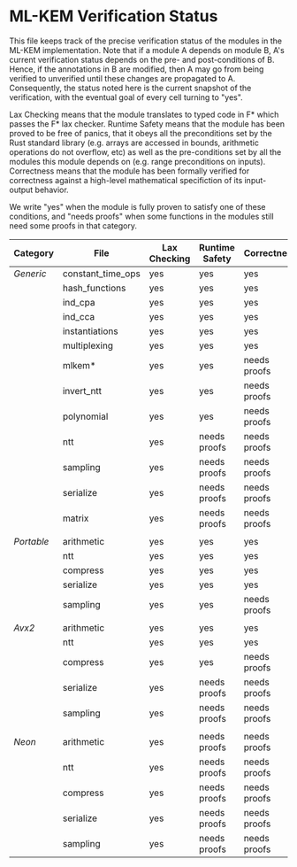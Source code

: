 # ML-KEM Verification Status

This file keeps track of the precise verification status of the modules in the ML-KEM implementation.
Note that if a module A depends on module B, A's current verification status depends on the pre- and post-conditions of B.
Hence, if the annotations in B are modified, then A may go from being verified to unverified until these changes are propagated to A.
Consequently, the status noted here is the current snapshot of the verification, with the eventual goal of every cell turning to "yes".

Lax Checking means that the module translates to typed code in F* which passes the F* lax checker.
Runtime Safety means that the module has been proved to be free of panics, that it obeys all the preconditions
set by the Rust standard library (e.g. arrays are accessed in bounds, arithmetic operations do not overflow, etc)
as well as the pre-conditions set by all the modules this module depends on (e.g. range preconditions on inputs).
Correctness means that the module has been formally verified for correctness against a high-level mathematical
specifiction of its input-output behavior.

We write "yes" when the module is fully proven to satisfy one of these conditions, and "needs proofs" when some
functions in the modules still need some proofs in that category.


| Category | File              | Lax Checking | Runtime Safety | Correctness  |
| -------- | ----------------- | ------------ | -------------- | ------------ |
| _Generic_  | constant_time_ops | yes          | yes            | yes          |    
|          | hash_functions    | yes          | yes            | yes          |    
|          | ind_cpa           | yes          | yes            | yes          |    
|          | ind_cca           | yes          | yes            | yes          |    
|          | instantiations    | yes          | yes            | yes          |    
|          | multiplexing      | yes          | yes            | yes          |    
|          | mlkem*            | yes          | yes            | needs proofs |    
|          | invert_ntt        | yes          | yes            | needs proofs |    
|          | polynomial        | yes          | yes            | needs proofs |  
|          | ntt               | yes          | needs proofs   | needs proofs |     
|          | sampling          | yes          | needs proofs   | needs proofs |    
|          | serialize         | yes          | needs proofs   | needs proofs |    
|          | matrix            | yes          | needs proofs   | needs proofs |   
| 	       |                   |              |                |              |
| _Portable_ | arithmetic        | yes          | yes            | yes          |
|          | ntt               | yes          | yes            | yes          |
|          | compress          | yes          | yes            | yes          |
|          | serialize         | yes          | yes            | yes          |
|          | sampling          | yes          | yes            | needs proofs |
|          |                   |              |                |              |
| _Avx2_     | arithmetic        | yes          | yes            | yes          |
|          | ntt               | yes          | yes            | yes          |
|          | compress          | yes          | yes            | needs proofs |
|          | serialize         | yes          | needs proofs   | needs proofs |
|          | sampling          | yes          | needs proofs   | needs proofs |
|          |                   |              |                |              |
| _Neon_     | arithmetic        | yes          | needs proofs   | needs proofs |
|          | ntt               | yes          | needs proofs   | needs proofs |
|          | compress          | yes          | needs proofs   | needs proofs |
|          | serialize         | yes          | needs proofs   | needs proofs |
|          | sampling          | yes          | needs proofs   | needs proofs |

